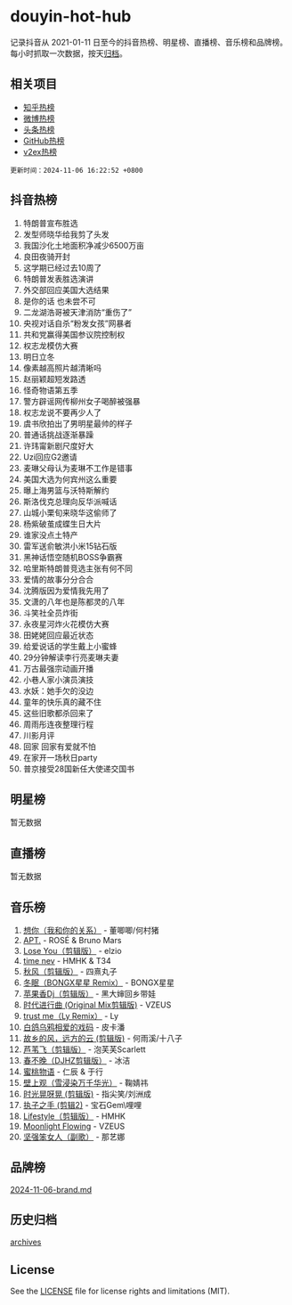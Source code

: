 # douyin-hot-hub

记录抖音从 2021-01-11 日至今的抖音热榜、明星榜、直播榜、音乐榜和品牌榜。每小时抓取一次数据，按天[归档](archives)。

## 相关项目

- [知乎热榜](https://github.com/lonnyzhang423/zhihu-hot-hub)
- [微博热榜](https://github.com/lonnyzhang423/weibo-hot-hub)
- [头条热榜](https://github.com/lonnyzhang423/toutiao-hot-hub)
- [GitHub热榜](https://github.com/lonnyzhang423/github-hot-hub)
- [v2ex热榜](https://github.com/lonnyzhang423/v2ex-hot-hub)


`更新时间：2024-11-06 16:22:52 +0800`

## 抖音热榜

1. 特朗普宣布胜选
1. 发型师晓华给我剪了头发
1. 我国沙化土地面积净减少6500万亩
1. 良田夜骑开封
1. 这学期已经过去10周了
1. 特朗普发表胜选演讲
1. 外交部回应美国大选结果
1. 是你的话 也未尝不可
1. 二龙湖浩哥被天津消防“重伤了”
1. 央视对话自杀“粉发女孩”网暴者
1. 共和党赢得美国参议院控制权
1. 权志龙模仿大赛
1. 明日立冬
1. 像素越高照片越清晰吗
1. 赵丽颖超短发路透
1. 怪奇物语第五季
1. 警方辟谣网传柳州女子喝醉被强暴
1. 权志龙说不要再少人了
1. 虞书欣拍出了男明星最帅的样子
1. 普通话挑战逐渐暴躁
1. 许玮甯新剧尺度好大
1. Uzi回应G2邀请
1. 麦琳父母认为麦琳不工作是错事
1. 美国大选为何宾州这么重要
1. 曝上海男篮与沃特斯解约
1. 斯洛伐克总理向反华派喊话
1. 山城小栗旬来晓华这偷师了
1. 杨紫破茧成蝶生日大片
1. 谁家没点土特产
1. 雷军送俞敏洪小米15钻石版
1. 黑神话悟空随机BOSS争霸赛
1. 哈里斯特朗普竞选主张有何不同
1. 爱情的故事分分合合
1. 沈腾版因为爱情我先用了
1. 文潇的八年也是陈都灵的八年
1. 斗笑社全员炸街
1. 永夜星河炸火花模仿大赛
1. 田姥姥回应最近状态
1. 给爱说话的学生戴上小蜜蜂
1. 29分钟解读李行亮麦琳夫妻
1. 万古最强宗动画开播
1. 小巷人家小演员演技
1. 水妖：她手欠的没边
1. 童年的快乐真的藏不住
1. 这些旧歌都杀回来了
1. 周雨彤连夜整理行程
1. 川影月评
1. 回家 回家有爱就不怕
1. 在家开一场秋日party
1. 普京接受28国新任大使递交国书

## 明星榜

暂无数据

## 直播榜

暂无数据

## 音乐榜

1. [想你（我和你的关系）](https://sf3-cdn-tos.douyinstatic.com/obj/tos-cn-ve-2774/o8QxhcOBDYYX0zqKCjFVQXZ3RBffnRBQEogitG) - 董唧唧/何村猪
1. [APT.](https://sf5-hl-cdn-tos.douyinstatic.com/obj/tos-cn-ve-2774/oUIcRnUtZBV1JgZtxIMCAiiBSVBSEEOCFfkeMQ) - ROSÉ & Bruno Mars
1. [Lose You（剪辑版）](https://sf5-hl-cdn-tos.douyinstatic.com/obj/tos-cn-ve-2774/og9yxQxAWI86iBNr9ojBFMoWTIvDZZb8HwiGY) - elzio
1. [time nev](https://sf5-hl-cdn-tos.douyinstatic.com/obj/tos-cn-ve-2774/oc6aICzpzBCWrhCvDVi2AZmQLt0gIBxfMEfd6i) - HMHK & T34
1. [秋风（剪辑版）](https://sf6-cdn-tos.douyinstatic.com/obj/tos-cn-ve-2774/ocGaU84LfAfzMd2wbXdQFpCGhBiXg82JNMRRie) - 四熹丸子
1. [冬眠（BONGX星星 Remix）](https://sf5-hl-cdn-tos.douyinstatic.com/obj/tos-cn-ve-2774/oMCfFFoE3LwQ7agAgOIG4ieExqkeAsxNBEkLdz) - BONGX星星
1. [苹果香Dj（剪辑版）](https://sf5-hl-cdn-tos.douyinstatic.com/obj/tos-cn-ve-2774/oEeIEQbYGAOspCTRAIeYF4Ok8LgZ8NBaRe4ztR) - 黑大婶回乡带娃
1. [时代进行曲 (Original Mix剪辑版)](https://sf3-cdn-tos.douyinstatic.com/obj/tos-cn-ve-2774/oYrssziLdrtiW6cKABM8n5Vfc2xwXiIBInoAkn) - VZEUS
1. [trust me（Ly Remix）](https://sf3-cdn-tos.douyinstatic.com/obj/tos-cn-ve-2774/oUo1M8fz5AfmMSExABQQKFE0eCMWgsiccfqrMA) - Ly
1. [白鸽乌鸦相爱的戏码](https://sf5-hl-cdn-tos.douyinstatic.com/obj/tos-cn-ve-2774/oMVVEf6eDAOmFtNtCsEqKpIorBDM8Nkg6TZRqC) - 皮卡潘
1. [故乡的风，远方的云 (剪辑版)](https://sf3-cdn-tos.douyinstatic.com/obj/tos-cn-ve-2774/ooPEdiZMrAAWisczq1WXoZYGU6GxII2UUBvYI) - 何雨溪/十八子
1. [芦苇飞（剪辑版）](https://sf5-hl-cdn-tos.douyinstatic.com/obj/tos-cn-ve-2774/ok3IaChjEFFoK3FAMzXDEgfpeE6Al3Nv2BnfCW) - 泡芙芙Scarlett
1. [春不晚（DJHZ剪辑版）](https://sf5-hl-cdn-tos.douyinstatic.com/obj/tos-cn-ve-2774/osEZa7YZ6wNo9QDABgfGFaCQKRQTNafsBJDnKt) - 冰洁
1. [蜜桃物语](https://sf5-hl-cdn-tos.douyinstatic.com/obj/tos-cn-ve-2774/oIhOSCZtIACtYU4XQkngiW9kCBfVD1Fz9IYeqL) - 仁辰 & 于行
1. [壁上观（雪浸染万千华光）](https://sf3-cdn-tos.douyinstatic.com/obj/tos-cn-ve-2774/ocIizBMxWi8vA8UdAMIYdYCjgBB5Z3WZWxrvY) - 鞠婧祎
1. [时光晃呀晃 (剪辑版)](https://sf5-hl-cdn-tos.douyinstatic.com/obj/tos-cn-ve-2774/o8ACeQem3gwI1x3GIYGAfKG0LJebKFRJDwRwyW) - 指尖笑/刘洲成
1. [执子之手 (剪辑2)](https://sf5-hl-cdn-tos.douyinstatic.com/obj/tos-cn-ve-2774/oUoZLQjCc31XzqsBnBQUNgeKtYPBcgbFDwtfcu) - 宝石Gem\哩哩
1. [Lifestyle（剪辑版）](https://sf3-cdn-tos.douyinstatic.com/obj/tos-cn-ve-2774/owfqGgjwG3V5lCLaAIezFMeg3LtuKNBaZKgzPV) - HMHK
1. [Moonlight Flowing](https://sf3-cdn-tos.douyinstatic.com/obj/tos-cn-ve-2774/oopZsCtRnQgOhEYmv9FfBBgwmeaQmWQQZED9tN) - VZEUS
1. [坚强笨女人（副歌）](https://sf5-hl-cdn-tos.douyinstatic.com/obj/tos-cn-ve-2774/ospNInQiZvGWyBVg5zkNsAMct5uJIg1CrZiPL) - 那艺娜

## 品牌榜

[2024-11-06-brand.md](archives/2024-11-06-brand.md)

## 历史归档

[archives](archives)

## License

See the [LICENSE](LICENSE) file for license rights and limitations (MIT).
